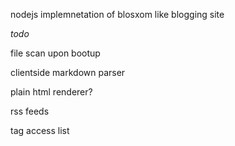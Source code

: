 nodejs implemnetation of blosxom like blogging site


*todo*

file scan upon bootup

clientside markdown parser

plain html renderer?

rss feeds

tag access list




